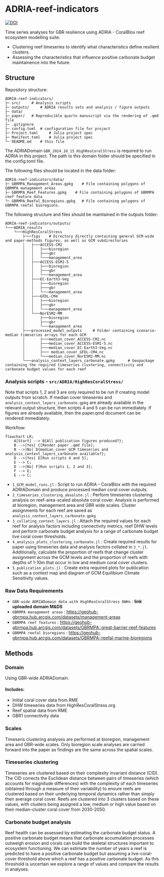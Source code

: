 # ADRIA-reef-indicators

[![DOI](https://zenodo.org/badge/DOI/10.5281/zenodo.16878443.svg)](https://doi.org/10.5281/zenodo.16878443)

Time series analyses for GBR resilience using ADRIA - CoralBlox reef ecosystem modelling suite.
- Clustering reef timeseries to identify what characteristics define resilient clusters.
- Assessing the characteristics that influence positive carbonate budget maintainence into the future.

## Structure

Repository structure:
``` code
ADRIA-reef-indicators/
├─ src/     # Analysis scripts
├─ outputs/     # ADRIA results sets and analysis / figure outputs
├─ data/
├─ paper/   # Reproducible quarto manuscript via the rendering of .qmd file
├─ .gitignore
├─ config.toml  # configuration file for project
├─ Project.toml     # Julia project spec
├─ Manifest.toml    # Julia project spec
└─ README.md    # this file
```

The ADRIADomain `GBR_2024_10_15_HighResCoralStress` is required to run ADRIA in this project. The path to this domain folder should be specified in the config.toml file.

The following files should be located in the data folder:
``` code
ADRIA-reef-indicators/data/
├─ GBRMPA_Management_Areas.gpkg    # File containing polygons of GBRMPA management areas
├─ GBRMPA_Reef_Features.gpkg    # File containing polygons of GBRMPA reef feature data
└─ GBRMPA_Reefal_Bioregions.gpkg   # File containing polygons of GBRMPA reefal bioregions.
```

The following structure and files should be maintained in the outputs folder:
``` code
ADRIA-reef-indicators/outputs/
└───ADRIA_results
    └───HighResCoralStress
        ├───figs    # Directory directly containing general GCM-wide and paper-methods figures, as well as GCM subdirectories
        │   ├───ACCESS-CM2
        │   │   ├───bioregion
        │   │   ├───gbr
        │   │   └───management_area
        │   ├───ACCESS-ESM1-5
        │   │   ├───bioregion
        │   │   ├───gbr
        │   │   └───management_area
        │   ├───EC-Earth3-Veg
        │   │   ├───bioregion
        │   │   ├───gbr
        │   │   └───management_area
        │   ├───GFDL-CM4
        │   │   ├───bioregion
        │   │   ├───gbr
        │   │   └───management_area
        │   └───NorESM2-MM
        │       ├───bioregion
        │       ├───gbr
        │       └───management_area
        ├───processed_model_outputs     # Folder containing scenario-median timeseries arrays for each GCM
        │       ├───median_cover_ACCESS-CM2.nc
        │       ├───median_cover_ACCESS-ESM1-5.nc
        │       ├───median_cover_EC-Earth3-Veg.nc
        │       ├─── median_cover_GFDL-CM4.nc
        │       └───median_cover_NorESM2-MM.nc
        └───analysis_context_layers_carbonate.gpkg      # Geopackage containing the required timeseries clustering, connectivity and carbonate budget values for each reef
```

### Analysis scripts - `src/ADRIA/HighResCoralStress/`

Note that scripts 1, 2 and 3 are only required to be run if creating model outputs from scratch.
If median cover timeseries and `analysis_context_layers_carbonate.gpkg` are already available in the relevant output structure, then scripts 4 and 5 can be run immediately.
If figures are already available, then the paper.qmd document can be rendered immediately.

Workflow:
```mermaid
flowchart LR;
    A[Start] --> B{All publication figures produced?};
    B -->|Yes| C[Render paper .qmd file];
    B -->|No| D{median_cover_GCM timeseries and analysis_context_layers_carbonate available?};
    D -->|Yes| E[Run scripts 4 and 5];
    E --> C;
    D -->|No| F[Run scripts 1, 2 and 3];
    F --> E;
    E --> C;
```

- `1_GCM_model_runs.jl` : Script to run ADRIA - CoralBlox with the required ADRIADomain and produce processed median coral cover outputs.
- `2_timeseries_clustering_absolute.jl` : Perform timeseries clustering analysis on reef-area-scaled absolute coral cover. Analysis is performed at bioregion, management area and GBR wide scales. Cluster assignments for each reef are saved as `analysis_context_layers_carbonate.gpkg`
- `3_collating_context_layers.jl` : Attach the required values for each reef for analysis factors including connectivity metrics, reef DHW levels and perform carbonate budget analysis for a range of carbonate budget live coral cover thresholds.
- `4_analysis_plots_clustering_carbonate.jl` : Create required results for paper using timeseries data and analysis factors collated in `3_*.jl`. Additionally, calculate the proportion of reefs that change cluster assignment across the GCM levels and the proportion of reefs with depths of 1-10m that occur in low and medium coral cover clusters.
- `5_publication_plots.jl` : Create extra required plots for publication such as a context map and diagram of GCM Equilibium Climate Sensitivity values.

### Raw Data Requirements

- `GBR-wide ADRIADomain data with HighResCoralStress DWHs` : **link uploaded domain M&DS**
- `GBRMPA management areas` : https://geohub-gbrmpa.hub.arcgis.com/datasets/management-areas
- `GBRMPA reef features` : https://geohub-gbrmpa.hub.arcgis.com/datasets/GBRMPA::great-barrier-reef-features
- `GBRMPA reefal bioregions` : https://geohub-gbrmpa.hub.arcgis.com/datasets/GBRMPA::reefal-marine-bioregions

## Methods

### Domain

Using GBR-wide ADRIADomain.

#### Includes:

- Initial coral cover data from RME
- DHW timeseries data from HighResCoralStress.org
- Reef spatial data from RME
- GBR1 connectivity data

### Scales

Timeseris clustering analyses are performed at bioregion, management area and GBR-wide scales. Only bioregion scale analyses are carried forward into the paper as findings are the same across the spatial scales.

### Timeseries clustering

Timeseries are clustered based on their complexity invariant distance (CID). The CID
corrects the Euclidean distance between pairs of timeseries (which accounts for magnitude
differences) with the complexity of each timeseries (obtained through a measure of their
variability) to ensure reefs are clustered based on their underlying temporal dynamics
rather than simply their average coral cover.
Reefs are clustered into 3 clusters based on these values, with clusters being assigned a
low, medium or high value based on their median-cluster coral cover from 2030-2050.

### Carbonate budget analysis

Reef health can be assessed by estimating the carbonate budget status. A positive
carbonate budget means that carbonate accumulation processes outweigh erosion and corals
can build the skeletal structures important to ecosystem functioning. We can estimate the
number of years a reef is predicted to have a positive carbonate budget but assuming a
live-coral-cover threshold above which a reef has a positive carbonate budget.
As this threshold is uncertain we explore a range of values and compare the results in
analyses.
